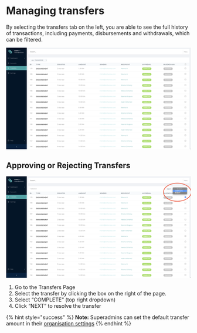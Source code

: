 # Managing transfers

By selecting the transfers tab on the left, you are able to see the full history of transactions, including payments, disbursements and withdrawals, which can be filtered.

![Transfers Page](../../.gitbook/assets/screen-shot-2020-09-11-at-6.50.49-am.png)

## Approving or Rejecting Transfers

![](../../.gitbook/assets/screen-shot-2020-09-11-at-6.57.20-am.png)

1. Go to the Transfers Page
2. Select the transfer by clicking the box on the right of the page.
3. Select “COMPLETE” \(top right dropdown\)
4. Click “NEXT” to resolve the transfer

{% hint style="success" %}
**Note:** Superadmins can set the default transfer amount in their [organisation settings](../accessing-the-dashboard/dashboard-settings.md)
{% endhint %}

